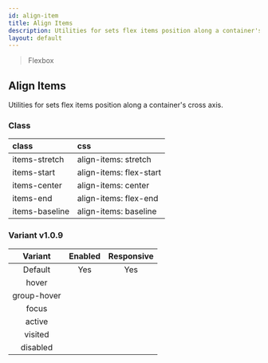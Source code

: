 ```yaml
---
id: align-item
title: Align Items
description: Utilities for sets flex items position along a container's cross axis.
layout: default
---
```


> Flexbox

## Align Items

Utilities for sets flex items position along a container's cross axis.

### Class

| <span class="px-3 py-1 text-white bg-charcoal-100 rounded-full">class</span> | <span class="px-3 py-1 text-white bg-charcoal-100 rounded-full">css</span> |
|:--|:--|
| items-stretch | align-items: stretch |
| items-start | align-items: flex-start |
| items-center | align-items: center |
| items-end | align-items: flex-end |
| items-baseline | align-items: baseline |

### Variant <span class="ml-1 px-2 py-1 text-sm text-gray-600 bg-gray-300">v1.0.9</span>

| <span class="font-semibold underline">Variant</span> | <span class="font-semibold underline">Enabled</span> | <span class="font-semibold underline">Responsive</span> |
|:-:|:-:|:-:|
| Default | Yes | Yes |
| hover| | |
| group-hover | | |
| focus | | |
| active | | |
| visited | | |
| disabled | | |